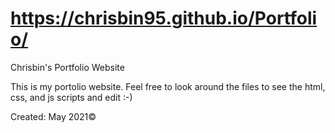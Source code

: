 # https://chrisbin95.github.io/Portfolio/
Chrisbin's Portfolio Website

This is my portolio website. Feel free to look around the files to see the html, css, and js scripts and edit :-)

Created: May 2021&copy;
